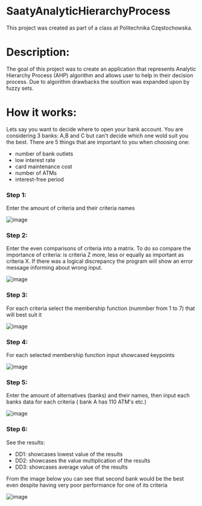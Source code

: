 # SaatyAnalyticHierarchyProcess

This project was created as part of a class at Politechnika Częstochowska.

# Description:
The goal of this project was to create an application that represents Analytic Hierarchy Process (AHP) algorithm and allows user to help in their decision process.
Due to algorithm drawbacks the soultion was expanded upon by fuzzy sets.

# How it works:

Lets say you want to decide where to open your bank account. You are considering 3 banks: A,B and C but can't decide which one wold suit you the best. There are 5 things that are important to you when choosing one:
- number of bank outlets
- low interest rate
- card maintenance cost
- number of ATMs
- interest-free period

### Step 1:
Enter the amount of criteria and their criteria names

![image](https://user-images.githubusercontent.com/67912058/217528479-371eae02-dfd7-48aa-bd16-8dae2d54369f.png)

### Step 2:
Enter the even comparisons of criteria into a matrix. To do so compare the importance of criteria: is criteria Z more, less or equally as important as criteria X.
If there was a logical discrepancy the program will show an error message informing about wrong input.

![image](https://user-images.githubusercontent.com/67912058/217526123-31605378-60d2-41fd-b2eb-29190f264aad.png)

### Step 3:
For each criteria select the membership function (nummber from 1 to 7) that will best suit it

![image](https://user-images.githubusercontent.com/67912058/217527147-ed765bd1-522f-4469-a419-0dea84bc7d31.png)

### Step 4:
For each selected membership function input showcased keypoints

![image](https://user-images.githubusercontent.com/67912058/217527887-24054846-b4e8-4dc2-98a3-f37934b55458.png)


### Step 5:
Enter the amount of alternatives (banks) and their names, then input each banks data for each criteria ( bank A has 110 ATM's etc.)

![image](https://user-images.githubusercontent.com/67912058/217528693-38df2403-e656-42cf-8927-d3793966c81b.png)

### Step 6:
See the results:

- DD1: showcases lowest value of the results
- DD2: showcases the value multiplication  of the results
- DD3: showcases average value of the results

From the image below you can see that second bank would be the best even despite having very poor performance for one of its criteria


![image](https://user-images.githubusercontent.com/67912058/217529234-0e7fa847-d189-44e4-aa9c-f696fb96a34b.png)



